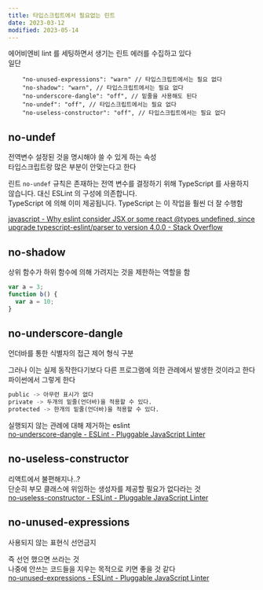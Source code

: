 ```yaml
---
title: 타입스크립트에서 필요없는 린트
date: 2023-03-12
modified: 2023-05-14
---
```


에어비엔비 lint 를 세팅하면서 생기는 린트 에러를 수집하고 있다  
일단

```
    "no-unused-expressions": "warn" // 타입스크립트에서는 필요 없다
    "no-shadow": "warn", // 타입스크립트에서는 필요 없다
    "no-underscore-dangle": "off", // 밑줄을 사용해도 된다
    "no-undef": "off", // 타입스크립트에서는 필요 없다
    "no-useless-constructor": "off", // 타입스크립트에서는 필요 없다
```

## no-undef

전역변수 설정된 것을 명시해야 쓸 수 있게 하는 속성  
타입스크립트랑 많은 부분이 안맞는다고 한다

린트 `no-undef` 규칙은 존재하는 전역 변수를 결정하기 위해 TypeScript 를 사용하지 않습니다. 대신 ESLint 의 구성에 의존합니다.  
TypeScript 에 의해 이미 제공됩니다. TypeScript 는 이 작업을 훨씬 더 잘 수행함

[javascript - Why eslint consider JSX or some react @types undefined, since upgrade typescript-eslint/parser to version 4.0.0 - Stack Overflow](https://stackoverflow.com/questions/64170868/why-eslint-consider-jsx-or-some-react-types-undefined-since-upgrade-typescript)

## no-shadow

상위 함수가 하위 함수에 의해 가려지는 것을 제한하는 역할을 함

```js
var a = 3;
function b() {
  var a = 10;
}
```

## no-underscore-dangle

언더바를 통한 식별자의 접근 제어 형식 구분

그러나 이는 실제 동작한다기보다 다른 프로그램에 의한 관례에서 발생한 것이라고 한다  
파이썬에서 그렇게 한다

```python
public -> 아무런 표시가 없다
private -> 두개의 밑줄(언더바)을 적용할 수 있다.
protected -> 한개의 밑줄(언더바)을 적용할 수 있다.
```

실행되지 않는 관례에 대해 제거하는 eslint  
[no-underscore-dangle - ESLint - Pluggable JavaScript Linter](https://eslint.org/docs/latest/rules/no-underscore-dangle)

## no-useless-constructor

리액트에서 불편해지나..?  
단순히 부모 클래스에 위임하는 생성자를 제공할 필요가 없다라는 것  
[no-useless-constructor - ESLint - Pluggable JavaScript Linter](https://eslint.org/docs/latest/rules/no-useless-constructor)

## no-unused-expressions

사용되지 않는 표현식 선언금지

즉 선언 했으면 쓰라는 것  
나중에 안쓰는 코드들을 지우는 목적으로 키면 좋을 것 같다  
[no-unused-expressions - ESLint - Pluggable JavaScript Linter](https://eslint.org/docs/latest/rules/no-unused-expressions)
